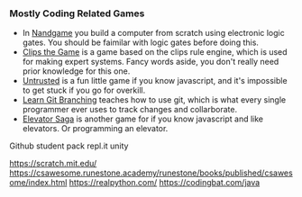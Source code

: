 ### Mostly Coding Related Games
- In [Nandgame](https://nandgame.com/) you build a computer from scratch using electronic logic gates. You should be faimilar with logic gates before doing this.
- [Clips the Game](https://md5crypt.github.io/clipsgame/) is a game based on the clips rule engine, which is used for making expert systems. Fancy words aside, you don't really need prior knowledge for this one.
- [Untrusted](https://alexnisnevich.github.io/untrusted/) is a fun little game if you know javascript, and it's impossible to get stuck if you go for overkill.
- [Learn Git Branching](https://learngitbranching.js.org/) teaches how to use git, which is what every single programmer ever uses to track changes and collarborate. 
- [Elevator Saga](http://play.elevatorsaga.com/) is another game for if you know javascript and like elevators. Or programming an elevator.


Github student pack
repl.it
unity

https://scratch.mit.edu/
https://csawesome.runestone.academy/runestone/books/published/csawesome/index.html
https://realpython.com/
https://codingbat.com/java